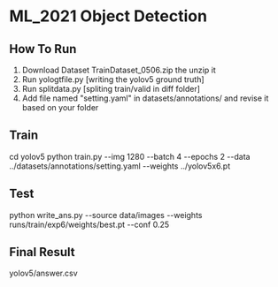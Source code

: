 # ML_2021 Object Detection

## How To Run
1. Download Dataset TrainDataset_0506.zip the unzip it
2. Run yologtfile.py [writing the yolov5 ground truth]
3. Run splitdata.py  [spliting train/valid in diff folder]
4. Add file named "setting.yaml" in datasets/annotations/ and revise it based on your folder
## Train
cd yolov5
python train.py --img 1280 --batch 4 --epochs 2 --data ../datasets/annotations/setting.yaml --weights ../yolov5x6.pt
## Test
python write_ans.py --source data/images --weights runs/train/exp6/weights/best.pt --conf 0.25
## Final Result
yolov5/answer.csv
